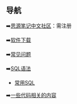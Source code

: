 ## 导航

➡️[思源笔记中文社区](https://ld246.com/tag/siyuan)：需注册

➡️[软件下载](https://b3log.org/siyuan/download.html)

➡️[常见问题](https://ld246.com/article/1697266399195)

➡️[SQL语法](https://ld246.com/article/1683355095671)

  - [常用SQL](https://ld246.com/article/1683355095671#2-%E5%B8%B8%E7%94%A8-SQL-%E6%9F%A5%E8%AF%A2%E7%A4%BA%E4%BE%8B)

➡️[一些代码相关的内容](https://docs.siyuan-note.club/zh-Hans/reference/bazaar/)
